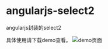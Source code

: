 angularjs-select2
=================

angularjs封装的select2

具体使用请下载demo查看。
![demo页面](http://think2011.qiniudn.com/angularjs-select2.png)
